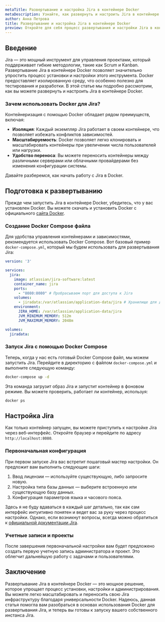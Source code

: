 ```yaml
---
metaTitle: Развертывание и настройка Jira в контейнере Docker
metaDescription: Узнайте, как развернуть и настроить Jira в контейнере Docker для эффективной работы. Пошаговая инструкция с примерами и пояснениями
author: Анна Петрова
title: Развертывание и настройка Jira в контейнере Docker
preview: Откройте для себя процесс развертывания и настройки Jira в контейнере Docker. Пошаговые инструкции и примеры помогут вам быстро и легко организовать рабочее пространство
---
```


## Введение

Jira — это мощный инструмент для управления проектами, который поддерживает гибкие методологии, такие как Scrum и Kanban. Развертывание Jira в контейнере Docker позволяет значительно упростить процесс установки и настройки этого инструмента. Docker предоставляет изолированную среду, что особенно полезно для тестирования и разработки. В этой статье мы подробно рассмотрим, как вы можете развернуть и настроить Jira в контейнере Docker.

### Зачем использовать Docker для Jira?

Контейнеризация с помощью Docker обладает рядом преимуществ, включая:

- **Изоляция**: Каждый экземпляр Jira работает в своем контейнере, что позволяет избежать конфликтов зависимостей.
- **Масштабируемость**: Docker позволяет легко клонировать и масштабировать контейнеры при увеличении числа пользователей или нагрузки.
- **Удобство переноса**: Вы можете переносить контейнеры между различными серверами или облачными провайдерами без изменения конфигурации системы.

Давайте разберемся, как начать работу с Jira в Docker.

## Подготовка к развертыванию

Прежде чем запустить Jira в контейнере Docker, убедитесь, что у вас установлен Docker. Вы можете скачать и установить Docker с официального [сайта Docker](https://www.docker.com/get-started).

### Создание Docker Compose файла

Для удобства управления контейнерами и зависимостями, рекомендуется использовать Docker Compose. Вот базовый пример `docker-compose.yml`, который мы будем использовать для развертывания Jira:

```yaml
version: '3'

services:
  jira:
    image: atlassian/jira-software:latest
    container_name: jira
    ports:
      - "8080:8080" # Пробрасываем порт для доступа к Jira
    volumes:
      - jiradata:/var/atlassian/application-data/jira # Хранилище для данных
    environment:
      JIRA_HOME: /var/atlassian/application-data/jira
      JVM_MINIMUM_MEMORY: 512m
      JVM_MAXIMUM_MEMORY: 2048m

volumes:
  jiradata:
```

### Запуск Jira с помощью Docker Compose

Теперь, когда у нас есть готовый Docker Compose файл, мы можем запустить Jira. Перейдите в директорию с файлом `docker-compose.yml` и выполните следующую команду:

```bash
docker-compose up -d
```

Эта команда загрузит образ Jira и запустит контейнер в фоновом режиме. Вы можете проверить, работает ли контейнер, используя:

```bash
docker ps
```

## Настройка Jira

Как только контейнер запущен, вы можете приступить к настройке Jira через веб-интерфейс. Откройте браузер и перейдите по адресу `http://localhost:8080`.

### Первоначальная конфигурация

При первом запуске Jira вас встретит пошаговый мастер настройки. Он предложит вам выполнить следующие шаги:

1. Ввод лицензии — используйте существующую, либо запросите новую.
2. Настройка типа базы данных — выберите встроенную или существующую базу данных.
3. Конфигурация параметров языка и часового пояса.

Здесь я не буду вдаваться в каждый шаг детально, так как сам интерфейс интуитивно понятен и ведет вас за руку через процесс настройки. Однако, если возникнут вопросы, всегда можно обратиться к [официальной документации Jira](https://support.atlassian.com/jira-software/).

### Учетные записи и проекты

После завершения первоначальной настройки вам будет предложено создать первую учетную запись администратора и проект. Это облегчит дальнейшую работу с задачами и пользователями.

## Заключение

Развертывание Jira в контейнере Docker — это мощное решение, которое упрощает процесс установки, настройки и администрирования. Вы можете легко масштабировать и переносить свою Jira инфраструктуру благодаря универсальности Docker. Надеюсь, данная статья помогла вам разобраться в основах использования Docker для развертывания Jira, и теперь вы готовы к запуску вашего собственного инстанса Jira.